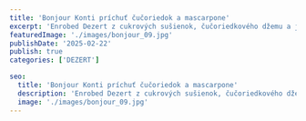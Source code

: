 ```yaml
---
title: 'Bonjour Konti príchuť čučoriedok a mascarpone'
excerpt: 'Enrobed Dezert z cukrových sušienok, čučoriedkového džemu a jemnej suflé príchute mascarpone.'
featuredImage: './images/bonjour_09.jpg'
publishDate: '2025-02-22'
publish: true
categories: ['DEZERT']

seo:
  title: 'Bonjour Konti príchuť čučoriedok a mascarpone'
  description: 'Enrobed Dezert z cukrových sušienok, čučoriedkového džemu a jemnej suflé príchute mascarpone.'
  image: './images/bonjour_09.jpg'
---
```


